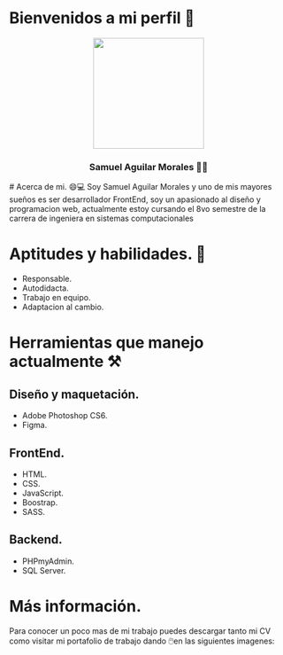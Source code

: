 # Bienvenidos a mi perfil 👋
<html>
<img src="https://drive.google.com/uc?export=download&id=1bcB7w0opgobnE2dThzKJDD_xP6ggw6q1" alt=""  width="200px" style="display: block; margin: 0 auto;">
<h3 style="text-align: center;">
Samuel Aguilar Morales 🧑‍💻
</h3>
</html>
# Acerca de mi. 😄💻
Soy Samuel Aguilar Morales y uno de mis mayores sueños es ser desarrollador FrontEnd, soy un apasionado al diseño y programacion web, actualmente estoy cursando el 8vo semestre de la carrera de ingeniera en sistemas computacionales

# Aptitudes y habilidades. 💾
- Responsable.
- Autodidacta.
- Trabajo en equipo.
- Adaptacion al cambio.

# Herramientas que manejo actualmente ⚒
## Diseño y maquetación.
- Adobe Photoshop CS6.
- Figma.

## FrontEnd.
- HTML.
- CSS.
- JavaScript.
- Boostrap.
- SASS.

## Backend.
- PHPmyAdmin.
- SQL Server.

# Más información.

Para conocer un poco mas de mi trabajo puedes descargar tanto mi CV como visitar mi portafolio de trabajo dando 🖱️en las siguientes imagenes:

<html>
    <div class="paginas" style=" display: flex;
            justify-content: space-between; gap: 40px;">
        <a href="#" target="_blank"><img src="https://drive.google.com/uc?export=download&id=1M65T238CeME67V94KAN7b31As5CWSOQH" alt=""></a>
		<br>
        <a href="#" target="_blank"><img src="https://drive.google.com/uc?export=download&id=1wDoDTSQU3n0YHu2lEuC1bDqBerR9W4wi" alt=""></a>
    </div>
</html>
